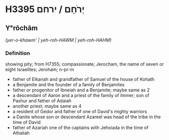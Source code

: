 # H3395 יְרֹחָם / ירחם

## Yᵉrôchâm

_(yer-o-khawm' | yeh-roh-HAWM | yeh-roh-HAHM)_

### Definition

showing pity; from H7355; compassionate; Jerocham, the name of seven or eight Israelites; Jeroham; n-pr-m

- father of Elkanah and grandfather of Samuel of the house of Kohath
- a Benjamite and the founder of a family of Benjamites
- father or progenitor of Ibneiah and a Benjamite; maybe same as 2
- a descendant of Aaron and a priest of the family of Immer; son of Pashur and father of Adaiah
- another priest; maybe same as 4
- a resident of Gedor and father of one of David's mighty warriors
- a Danite whose son or descendant Azareel was head of the tribe in the time of David
- father of Azariah one of the captains with Jehoiada in the time of Athaliah
